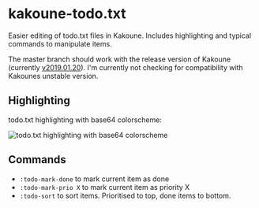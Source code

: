 # kakoune-todo.txt

Easier editing of todo.txt files in Kakoune. Includes highlighting and typical commands to manipulate items.

The master branch should work with the release version of Kakoune (currently [v2019.01.20](https://github.com/mawww/kakoune/tree/v2019.01.20)). I'm currently not checking for compatibility with Kakounes unstable version.

## Highlighting

todo.txt highlighting with base64 colorscheme:

![todo.txt highlighting with base64 colorscheme](kak_todotxt.jpg)

## Commands

 * `:todo-mark-done` to mark current item as done
 * `:todo-mark-prio X` to mark current item as priority X
 * `:todo-sort` to sort items. Prioritised to top, done items to bottom.
